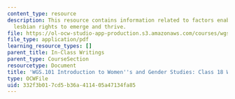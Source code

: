 ```yaml
---
content_type: resource
description: This resource contains information related to factors enabling gay and
  lesbian rights to emerge and thrive.
file: https://ol-ocw-studio-app-production.s3.amazonaws.com/courses/wgs-101-introduction-to-womens-and-gender-studies-fall-2014/332f3b017cd5b36a411405a47134fa85_MITWGS_101F14_InClass18A.pdf
file_type: application/pdf
learning_resource_types: []
parent_title: In-Class Writings
parent_type: CourseSection
resourcetype: Document
title: 'WGS.101 Introduction to Women''s and Gender Studies: Class 18 Writing A'
type: OCWFile
uid: 332f3b01-7cd5-b36a-4114-05a47134fa85
---
```

